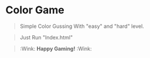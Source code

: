 # Color Game
>Simple Color Gussing With "easy" and "hard" level.

>Just Run "Index.html" 

> :Wink: **Happy Gaming!** :Wink:

